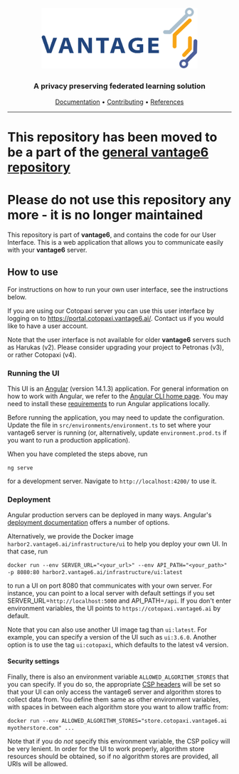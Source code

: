 <h1 align="center">
  <br>
  <a href="https://vantage6.ai"><img src="https://github.com/IKNL/guidelines/blob/master/resources/logos/vantage6.png?raw=true" alt="vantage6" width="350"></a>
</h1>

<h3 align=center> A privacy preserving federated learning solution</h3>

<p align="center">
  <a href="#books-documentation">Documentation</a> •
  <a href="#gift_heart-contributing">Contributing</a> •
  <a href="#black_nib-references">References</a>
</p>

---

# This repository has been moved to be a part of the [general vantage6 repository](https://github.com/vantage6/vantage6)

# Please do not use this repository any more - it is no longer maintained

This repository is part of **vantage6**, and contains the code for our User Interface.
This is a web application that allows you to communicate easily with your **vantage6** server.

## How to use

For instructions on how to run your own user interface, see the instructions below.

If you are using our Cotopaxi server you can use this user interface by logging
on to https://portal.cotopaxi.vantage6.ai/. Contact us if you would like to have
a user account.

Note that the user interface is not available for older **vantage6** servers
such as Harukas (v2). Please consider upgrading your project to Petronas (v3),
or rather Cotopaxi (v4).

### Running the UI

This UI is an [Angular](https://github.com/angular/angular-cli) (version 14.1.3)
application. For general information on how to work with Angular, we refer to
the [Angular CLI home page](https://angular.io/cli). You may need to install these
[requirements](https://angular.io/guide/setup-local) to run Angular
applications locally.

Before running the application, you may need to update the configuration. Update
the file in `src/environments/environment.ts` to set where your vantage6 server
is running (or, alternatively, update `environment.prod.ts` if you want to run a
production application).

When you have completed the steps above, run

```
ng serve
```

for a development server. Navigate to `http://localhost:4200/` to use it.

### Deployment

Angular production servers can be deployed in many ways. Angular's
[deployment documentation](https://angular.io/guide/deployment) offers a number
of options.

Alternatively, we provide the Docker image `harbor2.vantage6.ai/infrastructure/ui`
to help you deploy your own UI. In that case, run

```
docker run --env SERVER_URL="<your_url>" --env API_PATH="<your_path>" -p 8080:80 harbor2.vantage6.ai/infrastructure/ui:latest
```

to run a UI on port 8080 that communicates with your own server. For instance,
you can point to a local server with default settings if you set
SERVER_URL=`http://localhost:5000` and API_PATH=`/api`.
If you don't enter environment variables, the UI points to
`https://cotopaxi.vantage6.ai` by default.

Note that you can also use another UI image tag than `ui:latest`. For example,
you can specify a version of the UI such as `ui:3.6.0`. Another option is
to use the tag `ui:cotopaxi`, which defaults to the latest v4 version.

#### Security settings

Finally, there is also an environment variable `ALLOWED_ALGORITHM_STORES` that
you can specify. If you do so, the appropriate
[CSP headers](https://developer.mozilla.org/en-US/docs/Web/HTTP/CSP) will be
set so that your UI can only access the vantage6 server and algorithm stores
to collect data from. You define them same as other environment variables, with
spaces in between each algorithm store you want to allow traffic from:

```
docker run --env ALLOWED_ALGORITHM_STORES="store.cotopaxi.vantage6.ai myotherstore.com" ...
```

Note that if you do _not_ specify this environment variable, the CSP policy
will be very lenient. In order for the UI to work properly, algorithm store
resources should be obtained, so if no algorithm stores are provided, all
URIs will be allowed.
